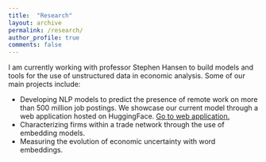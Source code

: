 ```yaml
---
title:  "Research"
layout: archive
permalink: /research/
author_profile: true
comments: false
---
```


I am currently working with professor Stephen Hansen to build models and tools for the use of unstructured data in economic analysis. Some of our main projects include:

- Developing  NLP models to predict the presence of remote work on more than 500 million job postings. We showcase our current model through a web application hosted on HuggingFace. [Go to web application.](https://huggingface.co/spaces/yabramuvdi/wfh-app-v2)
- Characterizing firms within a trade network through the use of embedding models.
- Measuring the evolution of economic uncertainty with word embeddings.

